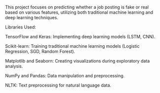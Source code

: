 This project focuses on predicting whether a job posting is fake or real based on various features, utilizing both traditional machine learning and deep learning techniques.

Libraries Used: 

TensorFlow and Keras: Implementing deep learning models (LSTM, CNN).

Scikit-learn: Training traditional machine learning models (Logistic Regression, SGD, Random Forest).

Matplotlib and Seaborn: Creating visualizations during exploratory data analysis.

NumPy and Pandas: Data manipulation and preprocessing.

NLTK: Text preprocessing for natural language data.
